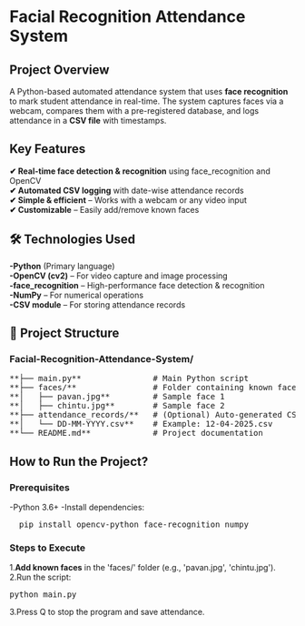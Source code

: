 # Facial Recognition Attendance System
## Project Overview
A Python-based automated attendance system that uses **face recognition** to mark student attendance in real-time. The system captures faces via a webcam, compares them with a pre-registered database, and logs attendance in a **CSV file** with timestamps.
## Key Features
**✔ Real-time face detection & recognition** using face_recognition and OpenCV<br>
**✔ Automated CSV logging** with date-wise attendance records<br>
**✔ Simple & efficient** – Works with a webcam or any video input<br>
**✔ Customizable** – Easily add/remove known faces<br>
## 🛠 Technologies Used
**-Python** (Primary language)<br>
**-OpenCV (cv2)** – For video capture and image processing<br>
**-face_recognition** – High-performance face detection & recognition<br>
**-NumPy** – For numerical operations<br>
**-CSV module** – For storing attendance records<br>
## 📂 Project Structure
### Facial-Recognition-Attendance-System/ ###
<pre>
**├── main.py**               # Main Python script  
**├── faces/**                # Folder containing known face images  
**│   ├── pavan.jpg**         # Sample face 1  
**│   ├── chintu.jpg**        # Sample face 2   
**├── attendance_records/**   # (Optional) Auto-generated CSV logs  
**│   └── DD-MM-YYYY.csv**    # Example: 12-04-2025.csv  
**└── README.md**             # Project documentation
</pre>
## How to Run the Project?
### Prerequisites
-Python 3.6+
-Install dependencies:
<pre>
  pip install opencv-python face-recognition numpy
</pre>
### Steps to Execute
1.**Add known faces** in the 'faces/' folder (e.g., 'pavan.jpg', 'chintu.jpg').
2.Run the script:
<pre>python main.py</pre>
3.Press Q to stop the program and save attendance.
